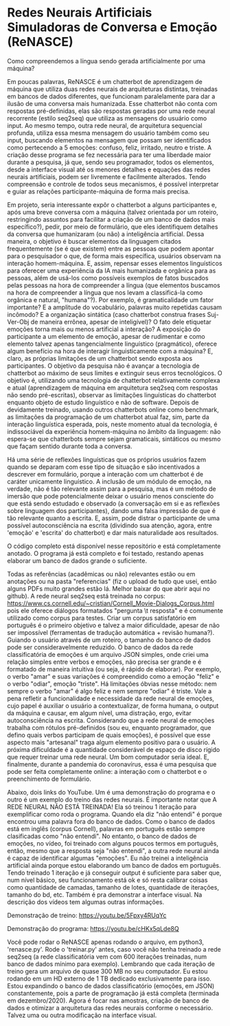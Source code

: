 # Redes Neurais Artificiais Simuladoras de Conversa e Emoção (ReNASCE)
Como compreendemos a língua sendo gerada artificialmente por uma máquina?

  Em poucas palavras, ReNASCE é um chatterbot de aprendizagem de máquina que utiliza duas redes neurais de arquiteturas distintas, treinadas em bancos de dados diferentes, que funcionam paralelamente para dar a ilusão de uma conversa mais humanizada. Esse chatterbot não conta com respostas pré-definidas, elas são respostas geradas por uma rede neural recorrente (estilo seq2seq) que utiliza as mensagens do usuário como input. Ao mesmo tempo, outra rede neural, de arquitetura sequencial profunda, utiliza essa mesma mensagem do usuário também como seu input, buscando elementos na mensagem que possam ser identificados como pertecendo a 5 emoções: confuso, feliz, irritado, neutro e triste. A criação desse programa se fez necessária para ter uma liberdade maior durante a pesquisa, já que, sendo seu programador, todos os elementos, desde a interface visual até os menores detalhes e equações das redes neurais artificiais, podem ser livremente e facilmente alterados. Tendo compreensão e controle de todos seus mecanismos, é possível interpretar e guiar as relações participante-máquina de forma mais precisa.

  Em projeto, seria interessante expôr o chatterbot a alguns participantes e, após uma breve conversa com a máquina (talvez orientada por um roteiro, restringindo assuntos para facilitar a criação de um banco de dados mais específico?), pedir, por meio de formulário, que eles identifiquem detalhes da conversa que humanizaram (ou não) a inteligência artificial. Dessa maneira, o objetivo é buscar elementos da linguagem citados frequentemente (se é que existem) entre as pessoas que podem apontar para o pesquisador o que, de forma mais específica, usuários observam na interação homem-máquina. E, assim, repensar esses elementos linguísticos para oferecer uma experiência da IA mais humanizada e orgânica para as pessoas, além de usá-los como possíveis exemplos de fatos buscados pelas pessoas na hora de compreender a língua (que elementos buscamos na hora de compreender a língua que nos levam a classificá-la como orgânica e natural, "humana"?). Por exemplo, é gramaticalidade um fator importante? E a amplitude do vocabulário, palavras muito repetidas causam incômodo? E a organização sintática (caso chatterbot construa frases Suj-Ver-Obj de maneira errônea, apesar de inteligível)? O fato dele etiquetar emoções torna mais ou menos artificial a interação? A exposição do participante a um elemento de emoção, apesar de rudimentar e como elemento talvez apenas tangencialmente linguístico (pragmático), oferece algum benefício na hora de interagir linguisticamente com a máquina? E, claro, as próprias limitações de um chatterbot sendo exposta aos participantes. O objetivo da pesquisa não é avançar a tecnologia de chatterbot ao máximo de seus limites e extinguir seus erros tecnológicos. O objetivo é, utilizando uma tecnologia de chatterbot relativamente complexa e atual (aprendizagem de máquina em arquitetura seq2seq com respostas não sendo pré-escritas), observar as limitações linguísticas do chatterbot enquanto objeto de estudo linguístico e não de software. Depois de devidamente treinado, usando outros chatterbots online como benchmark, as limitações da programação de um chatterbot atual faz, sim, parte da interação linguística esperada, pois, neste momento atual da tecnologia, é indissociável da experiência homem-máquina no âmbito da linguagem: não espera-se que chatterbots sempre sejam gramaticais, sintáticos ou mesmo que façam sentido durante toda a conversa.

  Há uma série de reflexões linguísticas que os próprios usuários fazem quando se deparam com esse tipo de situação e são incentivados a descrever em formulário, porque a interação com um chatterbot é de caráter unicamente linguístico. A inclusão de um módulo de emoção, na verdade, não é tão relevante assim para a pesquisa, mas é um método de imersão que pode potencialmente deixar o usuário menos consciente do que está sendo estudado e observado (a conversação em si e as reflexões sobre linguagem dos participantes), dando uma falsa impressão de que é tão relevante quanto a escrita. E, assim, pode distrar o participante de uma possível autoconsciência na escrita (dividindo sua atenção, agora, entre 'emoção' e 'escrita' do chatterbot) e dar mais naturalidade aos resultados.

  O código completo está disponível nesse repositório e está completamente anotado. O programa já está completo e foi testado, restando apenas elaborar um banco de dados grande o suficiente. 
  
  Todas as referências (acadêmicas ou não) relevantes estão ou em anotações ou na pasta "referencias" (fiz o upload de tudo que usei, então alguns PDFs muito grandes estão lá. Melhor baixar do que abrir aqui no github). A rede neural seq2seq está treinada no corpus: https://www.cs.cornell.edu/~cristian/Cornell_Movie-Dialogs_Corpus.html pois ele oferece diálogos formatados "pergunta \t resposta" e é comumente utilizado como corpus para testes. Criar um corpus satisfatório em português é o primeiro objetivo e talvez a maior dificuldade, apesar de não ser impossível (ferramentas de tradução automática + revisão humana?). Guiando o usuário através de um roteiro, o tamanho do banco de dados pode ser consideravelmente reduzido. O banco de dados da rede classificatória de emoções é um arquivo JSON simples, onde criei uma relação simples entre verbos e emoções, não precisa ser grande e é formatado de maneira intuitiva (ou seja, é rápido de elaborar). Por exemplo, o verbo "amar" e suas variações é compreendido como a emoção "feliz" e o verbo "odiar", emoção "triste". Há limitações óbvias nesse método: nem sempre o verbo "amar" é algo feliz e nem sempre "odiar" é triste. Vale a pena refletir a funcionalidade e necessidade da rede neural de emoções, cujo papel é auxiliar o usuário a contextualizar, de forma humana, o output da máquina e causar, em algum nível, uma distração, ergo, evitar autoconsciência na escrita. Considerando que a rede neural de emoções trabalha com rótulos pré-definidos (sou eu, enquanto programador, que defino quais verbos participam de quais emoções), é possível que esse aspecto mais "artesanal" traga algum elemento positivo para o usuário. A próxima dificuldade é a quantidade considerável de espaço de disco rígido que requer treinar uma rede neural. Um bom computador seria ideal. E, finalmente, durante a pandemia do coronavírus, essa é uma pesquisa que pode ser feita completamente online: a interação com o chatterbot e o preenchimento de formulário.

  Abaixo, dois links do YouTube. Um é uma demonstração do programa e o outro é um exemplo do treino das redes neurais. É importante notar que A REDE NEURAL NÃO ESTÁ TREINADA! Ela só treinou 1 iteração para exemplificar como roda o programa. Quando ela diz "não entendi" é porque encontrou uma palavra fora do banco de dados. Como o banco de dados está em inglês (corpus Cornell), palavras em português estão sempre clasificadas como "não entendi". No entanto, o banco de dados de emoções, no vídeo, foi treinado com alguns poucos termos em português, então, mesmo que a resposta seja "não entendi", a outra rede neural ainda é capaz de identificar algumas "emoções". Eu não treinei a inteligência artificial ainda porque estou elaborando um banco de dados em português. Tendo treinado 1 iteração e já conseguir output é suficiente para saber que, num nível básico, seu funcionamento está ok e só resta calibrar coisas como quantidade de camadas, tamanho de lotes, quantidade de iterações, tamanho do bd, etc. Também é pra demonstrar a interface visual. Na descrição dos vídeos tem algumas outras informações.

Demonstração de treino: https://youtu.be/5Fpxy4RUqYc

Demonstração do programa: https://youtu.be/cHKx5qLde8Q

  Você pode rodar o ReNASCE apenas rodando o arquivo, em python3, 'renasce.py'. Rode o 'treinar.py' antes, caso você não tenha treinado a rede seq2seq (a rede classificatória vem com 600 iterações treinadas, num banco de dados mínimo para exemplo). Lembrando que cada iteração de treino gera um arquivo de quase 300 MB no seu computador. Eu estou rodando em um HD externo de 1 TB dedicado exclusivamente para isso. Estou expandindo o banco de dados classificatório (emoções, em JSON) constantemente, pois a parte de programação já está completa (terminada em dezembro/2020). Agora é focar nas amostras, criação de banco de dados e otimizar a arquitetura das redes neurais conforme o necessário. Talvez uma ou outra modificação na interface visual.
